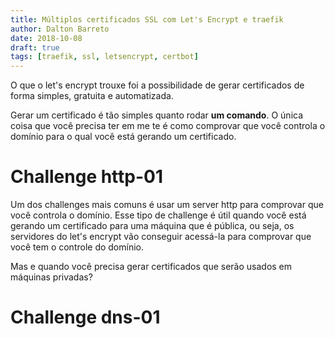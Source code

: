 ```yaml
---
title: Múltiplos certificados SSL com Let's Encrypt e traefik
author: Dalton Barreto
date: 2018-10-08
draft: true
tags: [traefik, ssl, letsencrypt, certbot]
---
```


O que o let's encrypt trouxe foi a possibilidade de gerar certificados de forma simples, gratuita e automatizada.

Gerar um certificado é tão simples quanto rodar **um comando**. O única coisa que você precisa ter em me te é como comprovar que você controla o domínio para o qual você está gerando um certificado.

# Challenge http-01

Um dos challenges mais comuns é usar um server http para comprovar que você controla o domínio. Esse tipo de challenge é útil quando você está gerando um certificado para uma máquina que é pública, ou seja, os servidores do let's encrypt vão conseguir acessá-la para comprovar que você tem o controle do domínio.

Mas e quando você precisa gerar certificados que serão usados em máquinas privadas?

# Challenge dns-01


